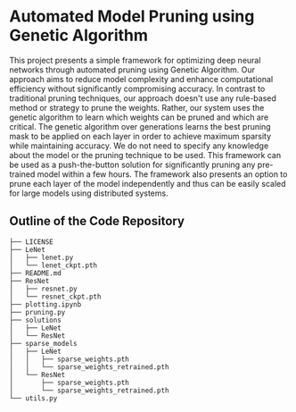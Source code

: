 # Automated Model Pruning using Genetic Algorithm

This project presents a simple framework for optimizing deep neural networks through automated pruning using Genetic Algorithm. Our approach aims to reduce model complexity and enhance computational efficiency without significantly compromising accuracy. In contrast to traditional pruning techniques, our approach doesn't use any rule-based method or strategy to prune the weights. Rather, our system uses the genetic algorithm to learn which weights can be pruned and which are critical. The genetic algorithm over generations learns the best pruning mask to be applied on each layer in order to achieve maximum sparsity while maintaining accuracy. We do not need to specify any knowledge about the model or the pruning technique to be used. This framework can be used as a push-the-button solution for significantly pruning any pre-trained model within a few hours. The framework also presents an option to prune each layer of the model independently and thus can be easily scaled for large models using distributed systems. 

## Outline of the Code Repository
```
├── LICENSE
├── LeNet
│   ├── lenet.py
│   └── lenet_ckpt.pth
├── README.md
├── ResNet
│   ├── resnet.py
│   └── resnet_ckpt.pth
├── plotting.ipynb
├── pruning.py
├── solutions
│   ├── LeNet
│   └── ResNet
├── sparse_models
│   ├── LeNet
│   │   ├── sparse_weights.pth
│   │   └── sparse_weights_retrained.pth
│   └── ResNet
│       ├── sparse_weights.pth
│       └── sparse_weights_retrained.pth
└── utils.py
```
